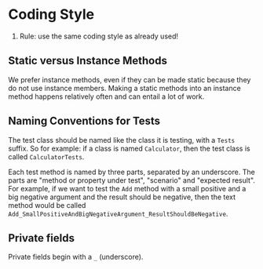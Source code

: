 # Coding Style

1. Rule: use the same coding style as already used!

## Static versus Instance Methods

We prefer instance methods, even if they can be made static because they do not use instance members. Making a static methods into an instance method happens relatively often and can entail a lot of work.

## Naming Conventions for Tests

The test class should be named like the class it is testing, with a `Tests` suffix.
So for example:  if a class is named `Calculator`, then the test class is called `CalculatorTests`.

Each test method is named by three parts, separated by an underscore. The parts are "method or property under test", "scenario" and "expected result". For example, if we want to test the `Add` method with a small positive and a big negative argument and the result should be negative, then the text method would be called `Add_SmallPositiveAndBigNegativeArgument_ResultShouldBeNegative`.

## Private fields

Private fields begin with a `_` (underscore). 